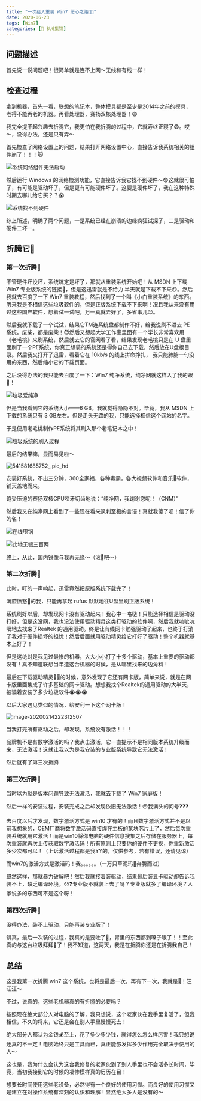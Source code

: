 ```yaml
---
title: "一次给人重装 Win7 恶心之路🤢🤮"
date: 2020-06-23
tags: [Win7]
categories: [🐛 BUG集锦]
---
```

## 问题描述

首先说一说问题吧！很简单就是连不上网～无线和有线一样！<!-- more -->

## 检查过程

拿到机器，首先一看，联想的笔记本，整体模具都是至少是2014年之前的模具，老得不能再老的机器。再看处理器，赛扬双核处理器！😨

我完全提不起兴趣去折腾它，我更怕在我折腾的过程中，它就寿终正寝了😨。哎～，没得办法，还是只有弄～

首先检查了网络设置上的问题，结果打开网络设置中心，直接告诉我系统相关的组件崩了！！！🙀

![系统网络组件无法启动](https://picbed.kimyang.cn/202109050824739.jpg)

然后运行 Windows 的网络检测功能，它直接告诉我它找不到硬件～😨这就很可怕了，有可能是驱动坏了，但是更有可能硬件坏了。这要是硬件坏了，我在这种特殊时期去哪儿给它买？？😱

![系统找不到硬件](https://picbed.kimyang.cn/202109050824274.jpg)

综上所述，明确了两个问题，一是系统已经在崩溃的边缘疯狂试探了，二是驱动和硬件二坏一。

## 折腾它👊

### 第一次折腾👊

不管硬件坏没坏，系统坑定是坏了，那就从重装系统开始吧！从 MSDN 上下载 Win7 专业版系统的链接🔗，但是这迅雷就是不给力 半天就是下载不下来😠。然后我就去百度了一下 Win7 重装教程，然后找到了一个叫《小白重装系统》的东西。历来我是不相信这些垃圾软件的，但是正版系统下载不下来啊！况且我从来没有用过这些国产软件，想着试一试吧，万一真就弄好了，多省事儿😊。

然后我就下载了一个试试，结果它TM连系统盘都制作不好，给我说刷不进去 PE 系统。废柴，都是废柴！😈然后又想起大学工作室里面有一个学长非常喜欢用《老毛桃》来刷系统，然后就去它的官网看了看，结果发现老毛桃只是在 U 盘里面刷了一个PE系统，你真正想装的系统还是得你自己去下载，然后放在U盘根目录。然后我又打开了迅雷，看着它在 10kb/s 的线上拼命挣扎， 我只能肺腑一句没用的东西，然后缩小它的下载页面。

之后没得办法的我只能去百度了一下：Win7 纯净系统，纯净网就这样入了我的眼👀！

![垃圾爱纯净](https://picbed.kimyang.cn/202109050824471.jpg)

但是当我看到它的系统大小——6 GB，我就觉得隐隐不对。毕竟，我从 MSDN 上下载的系统只有 3 GB左右。但是走头无路的我，只能选择相信这个网站的名字。

于是便用老毛桃制作PE系统将其刷入那个老笔记本之中！

![垃圾系统的刷入过程](https://picbed.kimyang.cn/202109050825752.jpg)

最后的结果嘛，显而易见啦～

![541581685752_.pic_hd](https://picbed.kimyang.cn/202109050825160.jpg)

安装好系统，不出三分钟，360全家福，各种毒霸，各大视频软件和音乐🎵软件，铺天盖地而来。

饱受压迫的赛扬双核CPU咬牙切齿地说：“纯净网，我谢谢您呢！（CNM）”

然后我又在纯净网上看到了一些现在看来讽刺至极的言语！真就我傻了呗！信了你的名！

![在线甩锅](https://picbed.kimyang.cn/202109050825907.jpg)

![此地无银三百两](https://tva1.sinaimg.cn/large/0082zybpgy1gbwa5g8gbbj30k103fdgd.jpg)

终上，从此，国内镜像与我再无缘～（滚🥚吧～）

### 第二次折腾👊

此时，叮的一声响起，迅雷竟然把原版系统下载完了！

满腔愤怒💢的我，只能再拿起 rufus 默默地往U盘里刷正版系统！

系统刷好以后，却发现网卡没有驱动起来！我心中一咯哒！只能选择相信是驱动没打好，但是这没网，我也没法使用驱动精灵这类打驱动的软件啊，然后我就吭呲吭呲地去找来了Realtek 的通用驱动。终是让有线网卡勉强驱动了起来，也终于打消了我对于硬件损坏的担忧！然后后面就用驱动精灵给它打好了驱动！整个机器就基本上好了！

但是这绝对是我见过最惨的机器，大大小小打了十多个驱动，基本上重要的驱动都没有！真不知道联想当年造这台机器的时候，是从哪里找来的边角料！

最后在下载驱动精灵🧚‍♀️的时候，意外发现了它还有网卡版，简单来说，就是在网卡版里面集成了许多基础的网卡驱动。想想我找个Realtek的通用驱动的大半天，被骗着安装了多少垃圾软件😭😭😭

以后大家遇见类似的情况，给安利一下这个网卡版！

![image-20200214222312507](https://picbed.kimyang.cn/202109050825048.jpg)

当我打完所有驱动之后，却发现，系统没有激活！！！

品牌机不是有数字激活的吗？我点击激活，它一直提示不是相同版本系统升级而来，无法激活！这就让我以为是我安装的专业版系统导致它无法激活！

然后就有了第三次折腾

### 第三次折腾👊

当时以为就是版本问题导致无法激活，我就去下载了 Win7  家庭版！

然后一样的安装过程，安装完成之后却发现依旧无法激活！😯我满头的问号❓❓❓

去百度以后才发现，数字激活方式是 win10 才有的！而且数字激活方式并不是以前我想象的，OEM厂商将数字激活码直接焊在主板的某块芯片上了，然后每次重装系统就用它激活！而是win10将你电脑的硬件信息搜集之后存储在服务器上，每次重装就再次上传获取数字激活码！所有原则上只要你的硬件不更换，你重新激活多少次都可以！（上诉激活过程都是我YY的，仅供参考，若有错误，还请见谅）

而win7的激活方式是激活码！我。。。。。。（一万只草泥玛🐎奔腾而过）

既然这样，那就暴力破解吧！然后我就接着装驱动，结果最后装显卡驱动却告诉我装不上，缺乏编译环境。😯❓专业版不就装上去了吗？专业版就多了编译环境？人家说多的东西可不是这个呀！

### 第四次折腾👊

没得办法，装不上驱动，只能再装专业版了！

讲真，最后一次装的过程，我真的是要吐了🤮，胃里的东西都到嗓子眼了！！至此真的与这台垃圾拜拜👋了！我不知道，这两天，我是在折腾你还是在折腾我自己！



## 总结

这是我第一次折腾 win7 这个系统，也将是最后一次，再有下一次，我就是🐶！汪汪汪～

不过，说真的，这些老机器真的有折腾的必要吗？

按照现在绝大部分人对电脑的了解，我只想说，这个老家伙在我手里复活了，但我相信，不久的将来，它还是会在别人手里慢慢死去！

绝大部分人都认为金钱💰至上，花了多少多少钱，就得怎么怎么样厉害！我只想说还真的不一定！电脑始终只是工具而已，真正能够发挥多少作用完全取决于使用的人～

这也是，我为什么会认为这台我修复的老家伙到了别人手里也不会活多长时间，毕竟，当初我接到它的时候的凄惨模样真的历历在目！

想要长时间使用这些老设备，必然得有一个良好的使用习惯。而良好的使用习惯又是建立在对操作系统有深刻的认识和理解！显然绝大多人是没有的～



